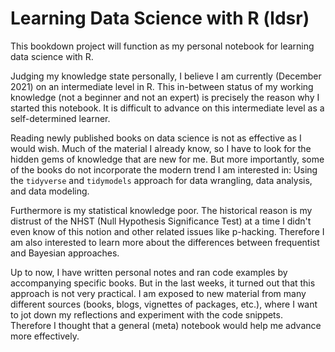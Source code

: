 # Learning Data Science with R (ldsr)

This bookdown project will function as my personal notebook for learning data science with R. 

Judging my knowledge state personally, I believe I am currently (December 2021) on an intermediate level in R. This in-between status of my working knowledge (not a beginner and not an expert) is precisely the reason why I started this notebook. It is difficult to advance on this intermediate level as a self-determined learner. 

Reading newly published books on data science is not as effective as I would wish. Much of the material I already know, so I have to look for the hidden gems of knowledge that are new for me. But more importantly, some of the books do not incorporate the modern trend I am interested in: Using the `tidyverse` and `tidymodels` approach for data wrangling, data analysis, and data modeling.

Furthermore is my statistical knowledge poor. The historical reason is my distrust of the NHST (Null Hypothesis Significance Test) at a time I didn't even know of this notion and other related issues like p-hacking. Therefore I am also interested to learn more about the differences between frequentist and Bayesian approaches. 

Up to now, I have written personal notes and ran code examples by accompanying specific books. But in the last weeks, it turned out that this approach is not very practical. I am exposed to new material from many different sources (books, blogs, vignettes of packages, etc.), where I want to jot down my reflections and experiment with the code snippets. Therefore I thought that a general (meta) notebook would help me advance more effectively.
